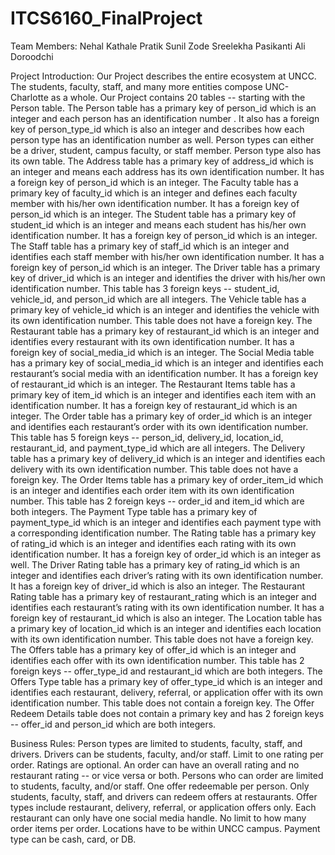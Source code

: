 # ITCS6160_FinalProject

Team Members: 
Nehal Kathale
Pratik Sunil Zode
Sreelekha Pasikanti 
Ali Doroodchi

Project Introduction: 
Our Project describes the entire ecosystem at UNCC. The students, faculty, staff, and many more entities compose UNC-Charlotte as a whole. Our Project contains 20 tables -- starting with the Person table. 
The Person table has a primary key of person_id which is an integer and each person has an identification number . It also has a foreign key of person_type_id which is also an integer and describes how each person type has an identification number as well. Person types can either be a driver, student, campus faculty, or staff member. Person type also has its own table. 
The Address table has a primary key of address_id which is an integer and means each address has its own identification number. It has a foreign key of person_id which is an integer.
The Faculty table has a primary key of faculty_id which is an integer and defines each faculty member with his/her own identification number. It has a foreign key of person_id which is an integer. 
The Student table has a primary key of student_id which is an integer and means each student has his/her own identification number. It has a foreign key of person_id which is an integer. 
The Staff table has a primary key of staff_id which is an integer and identifies each staff member with his/her own identification number. It has a foreign key of person_id which is an integer. 
The Driver table has a primary key of driver_id which is an integer and identifies the driver with his/her own identification number. This table has 3 foreign keys -- student_id, vehicle_id, and person_id which are all integers. 
The Vehicle table has a primary key of vehicle_id which is an integer and identifies the vehicle with its own identification number. This table does not have a foreign key. 
The Restaurant table has a primary key of restaurant_id which is an integer and identifies every restaurant with its own identification number. It has a foreign key of social_media_id which is an integer. 
The Social Media table has a primary key of social_media_id which is an integer and identifies each restaurant’s social media with an identification number. It has a foreign key of restaurant_id which is an integer. 
The Restaurant Items table has a primary key of item_id which is an integer and identifies each item with an identification number. It has a foreign key of restaurant_id which is an integer. 
The Order table has a primary key of order_id which is an integer and identifies each restaurant’s order with its own identification number. This table has 5 foreign keys -- person_id, delivery_id, location_id, restaurant_id, and payment_type_id which are all integers. 
The Delivery table has a primary key of delivery_id which is an integer and identifies each delivery with its own identification number. This table does not have a foreign key. 
The Order Items table has a primary key of order_item_id which is an integer and identifies each order item with its own identification number. This table has 2 foreign keys -- order_id and item_id which are both integers. 
The Payment Type table has a primary key of payment_type_id which is an integer and identifies each payment type with a corresponding identification number. 
The Rating table has a primary key of rating_id which is an integer and identifies each rating with its own identification number. It has a foreign key of order_id which is an integer as well. 
The Driver Rating table has a primary key of rating_id which is an integer and identifies each driver’s rating with its own identification number. It has a foreign key of driver_id which is also an integer. 
The Restaurant Rating table has a primary key of restaurant_rating which is an integer and identifies each restaurant’s rating with its own identification number. It has a foreign key of restaurant_id which is also an integer. 
The Location table has a primary key of location_id which is an integer and identifies each location with its own identification number. This table does not have a foreign key. 
The Offers table has a primary key of offer_id which is an integer and identifies each offer with its own identification number. This table has 2 foreign keys -- offer_type_id and restaurant_id which are both integers. 
The Offers Type table has a primary key of offer_type_id which is an integer and identifies each restaurant, delivery, referral, or application offer with its own identification number. This table does not contain a foreign key. 
The Offer Redeem Details table does not contain a primary key and has 2 foreign keys -- offer_id and person_id which are both integers. 

Business Rules: 
Person types are limited to students, faculty, staff, and drivers. 
Drivers can be students, faculty, and/or staff. 
Limit to one rating per order. 
Ratings are optional. 
An order can have an overall rating and no restaurant rating -- or vice versa or both.
Persons who can order are limited to students, faculty, and/or staff. 
One offer redeemable per person. 
Only students, faculty, staff, and drivers can redeem offers at restaurants. 
Offer types include restaurant, delivery, referral, or application offers only. 
Each restaurant can only have one social media handle. 
No limit to how many order items per order. 
Locations have to be within UNCC campus. 
Payment type can be cash, card, or DB. 
